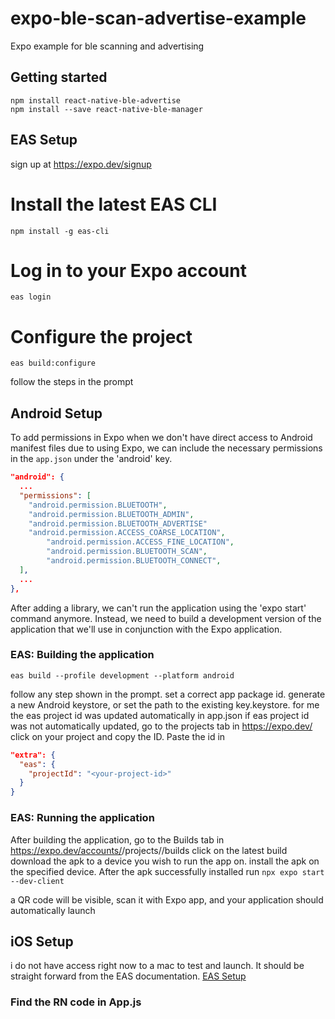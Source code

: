 # expo-ble-scan-advertise-example
Expo example for ble scanning and advertising

## Getting started
```
npm install react-native-ble-advertise
npm install --save react-native-ble-manager
```

## EAS Setup
sign up at https://expo.dev/signup

# Install the latest EAS CLI
`npm install -g eas-cli`

# Log in to your Expo account
`eas login`

# Configure the project
`eas build:configure`

follow the steps in the prompt
## Android Setup

To add permissions in Expo when we don't have direct access to Android manifest files due to using Expo, we can include
the necessary permissions in the `app.json` under the 'android' key.

```json
"android": {
  ...
  "permissions": [
    "android.permission.BLUETOOTH",
    "android.permission.BLUETOOTH_ADMIN",
    "android.permission.BLUETOOTH_ADVERTISE"
    "android.permission.ACCESS_COARSE_LOCATION",
		"android.permission.ACCESS_FINE_LOCATION",
		"android.permission.BLUETOOTH_SCAN",
		"android.permission.BLUETOOTH_CONNECT",
  ],
  ...
},
```

After adding a library, we can't run the application using the 'expo start' command anymore. Instead, we need to build
a development version of the application that we'll use in conjunction with the Expo application.

### EAS: Building the application
`eas build --profile development --platform android`

follow any step shown in the prompt. set a correct app package id. generate a new Android keystore, or set the path to the existing key.keystore. for me the eas project id was updated automatically in app.json
if eas project id was not automatically updated, go to the projects tab in https://expo.dev/ click on your project and copy the ID. Paste the id in 
```json
"extra": {
  "eas": {
    "projectId": "<your-project-id>"
  }
}
```
### EAS: Running the application
After building the application, go to the Builds tab in https://expo.dev/accounts/<account-name>/projects/<project-name>/builds click on the latest build download the apk to a device you wish to run the app on.
install the apk on the specified device. After the apk successfully installed run
`npx expo start --dev-client`

a QR code will be visible, scan it with Expo app, and your application should automatically launch
## iOS Setup
i do not have access right now to a mac to test and launch. It should be straight forward from the EAS documentation. [EAS Setup](https://docs.expo.dev/build/setup/)

### Find the RN code in App.js


